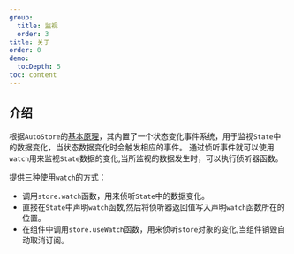 ```yaml
---
group:
  title: 监视
  order: 3 
title: 关于  
order: 0
demo:
  tocDepth: 5
toc: content
---
```


## 介绍

根据`AutoStore`的[基本原理](./store.md)，其内置了一个状态变化事件系统，用于监视`State`中的数据变化，当状态数据变化时会触发相应的事件。
通过侦听事件就可以使用`watch`用来监视`State`数据的变化,当所监视的数据发生时，可以执行侦听器函数。


提供三种使用`watch`的方式：

- 调用`store.watch`函数，用来侦听`State`中的数据变化。
- 直接在`State`中声明`watch`函数,然后将侦听器返回值写入声明`watch`函数所在的位置。
- 在组件中调用`store.useWatch`函数，用来侦听`store`对象的变化,当组件销毁自动取消订阅。



